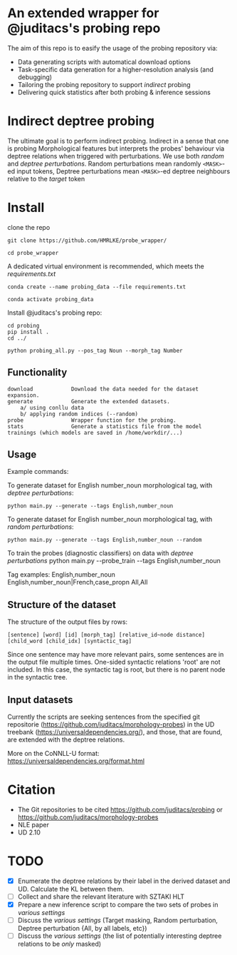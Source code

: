 # An extended wrapper for @juditacs's probing repo

The aim of this repo is to easify the usage of the probing repository via:

- Data generating scripts with automatical download options
- Task-specific data generation for a higher-resolution analysis (and debugging)
- Tailoring the probing repository to support *indirect* probing
- Delivering quick statistics after both probing & inference sessions


# Indirect deptree probing

The ultimate goal is to perform indirect probing. Indirect in a sense that one is probing Morphological features but interprets the probes' behaviour via deptree relations when triggered with perturbations. We use both *random* and *deptree perturbations*. Random perturbations mean randomly `<MASK>`-ed input tokens, Deptree perturbations mean `<MASK>`-ed deptree neighbours relative to the *target* token

# Install

clone the repo 

    git clone https://github.com/HMRLKE/probe_wrapper/

    cd probe_wrapper
    
A dedicated virtual environment is recommended, which meets the *requirements.txt*

    conda create --name probing_data --file requirements.txt

    conda activate probing_data

Install @juditacs's probing repo: 

    cd probing
    pip install .
    cd ../

    python probing_all.py --pos_tag Noun --morph_tag Number

## Functionality
    download            Download the data needed for the dataset expansion.
    generate            Generate the extended datasets.
        a/ using conllu data
        b/ applying random indices (--random)
    probe               Wrapper function for the probing.
    stats               Generate a statistics file from the model trainings (which models are saved in /home/workdir/...)

## Usage

Example commands:

To generate dataset for English number_noun morphological tag, with *deptree perturbations*:

    python main.py --generate --tags English,number_noun
To generate dataset for English number_noun morphological tag, with *random perturbations*:

    python main.py --generate --tags English,number_noun --random
To train the probes (diagnostic classifiers) on data with *deptree perturbations*
	python main.py --probe_train --tags English,number_noun
	


Tag examples:
    English,number_noun
    English,number_noun|French,case_propn
    All,All

## Structure of the dataset

The structure of the output files by rows:

    [sentence] [word] [id] [morph_tag] [relative_id~node distance] [child_word [child_idx] [syntactic_tag]

Since one sentence may have more relevant pairs, some sentences are in the output file multiple times.
One-sided syntactic relations 'root' are not included. In this case, the syntactic tag is root, but there is no parent node in the syntactic tree.

## Input datasets

Currently the scripts are seeking sentences from the specified git repositorie (https://github.com/juditacs/morphology-probes) in the UD treebank (https://universaldependencies.org/), and those, that are found, are extended with the deptree relations.

More on the CoNNLL-U format: https://universaldependencies.org/format.html

# Citation
- The Git repositories to be cited https://github.com/juditacs/probing or https://github.com/juditacs/morphology-probes
- NLE paper
- UD 2.10

# TODO

- [x] Enumerate the deptree relations by their label in the derived dataset and UD. Calculate the KL between them.
- [ ] Collect and share the relevant literature with SZTAKI HLT
- [x] Prepare a new inference script to compare the two sets of probes in *various settings*
- [ ] Discuss the *various settings* (Target masking, Random perturbation, Deptree perturbation {All, by all labels, etc})
- [ ] Discuss the *various settings* (the list of potentially interesting deptree relations to be *only* masked)
